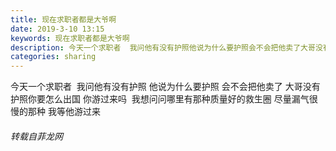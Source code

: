 ```yaml
---
title: 现在求职者都是大爷啊
date: 2019-3-10 13:15
keywords: 现在求职者都是大爷啊
description: 今天一个求职者  我问他有没有护照他说为什么要护照会不会把他卖了大哥没有护照你要怎么出国你游过来吗  我想问问哪里有那种质量好的救生圈尽量漏气很慢的那种我等他游过来
categories: sharing
---
```

<td class="t_f" id="postmessage_3194879">

今天一个求职者  我问他有没有护照 他说为什么要护照 会不会把他卖了 大哥没有护照你要怎么出国 你游过来吗  我想问问哪里有那种质量好的救生圈 尽量漏气很慢的那种 我等他游过来</td>
###### 转载自菲龙网